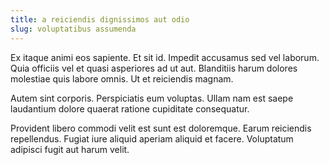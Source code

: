 ```yaml
---
title: a reiciendis dignissimos aut odio
slug: voluptatibus assumenda
---
```


Ex itaque animi eos sapiente. Et sit id. Impedit accusamus sed vel laborum. Quia officiis vel et quasi asperiores ad ut aut. Blanditiis harum dolores molestiae quis labore omnis. Ut et reiciendis magnam.

Autem sint corporis. Perspiciatis eum voluptas. Ullam nam est saepe laudantium dolore quaerat ratione cupiditate consequatur.

Provident libero commodi velit est sunt est doloremque. Earum reiciendis repellendus. Fugiat iure aliquid aperiam aliquid et facere. Voluptatum adipisci fugit aut harum velit.
